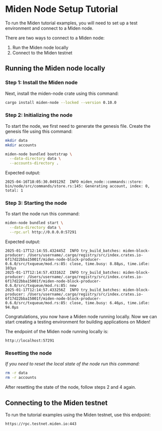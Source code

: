 # Miden Node Setup Tutorial

To run the Miden tutorial examples, you will need to set up a test environment and connect to a Miden node.

There are two ways to connect to a Miden node:

1. Run the Miden node locally
2. Connect to the Miden testnet

## Running the Miden node locally

### Step 1: Install the Miden node

Next, install the miden-node crate using this command:

```bash
cargo install miden-node --locked --version 0.10.0
```

### Step 2: Initializing the node

To start the node, we first need to generate the genesis file. Create the genesis file using this command:

```bash
mkdir data
mkdir accounts

miden-node bundled bootstrap \
  --data-directory data \
  --accounts-directory .
```

Expected output:

```
2025-04-16T18:05:30.049129Z  INFO miden_node::commands::store: bin/node/src/commands/store.rs:145: Generating account, index: 0, total: 1
```

### Step 3: Starting the node

To start the node run this command:

```bash
miden-node bundled start \
  --data-directory data \
  --rpc.url http://0.0.0.0:57291
```

Expected output:

```
2025-01-17T12:14:55.432445Z  INFO try_build_batches: miden-block-producer: /Users/username/.cargo/registry/src/index.crates.io-6f17d22bba15001f/miden-node-block-producer-0.6.0/src/txqueue/mod.rs:85: close, time.busy: 8.88µs, time.idle: 103µs
2025-01-17T12:14:57.433162Z  INFO try_build_batches: miden-block-producer: /Users/username/.cargo/registry/src/index.crates.io-6f17d22bba15001f/miden-node-block-producer-0.6.0/src/txqueue/mod.rs:85: new
2025-01-17T12:14:57.433256Z  INFO try_build_batches: miden-block-producer: /Users/username/.cargo/registry/src/index.crates.io-6f17d22bba15001f/miden-node-block-producer-0.6.0/src/txqueue/mod.rs:85: close, time.busy: 6.46µs, time.idle: 94.0µs
```

Congratulations, you now have a Miden node running locally. Now we can start creating a testing environment for building applications on Miden!

The endpoint of the Miden node running locally is:

```
http://localhost:57291
```

### Resetting the node

_If you need to reset the local state of the node run this command:_

```bash
rm -r data
rm -r accounts
```

After resetting the state of the node, follow steps 2 and 4 again.

## Connecting to the Miden testnet

To run the tutorial examples using the Miden testnet, use this endpoint:

```bash
https://rpc.testnet.miden.io:443
```
